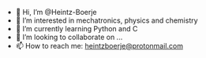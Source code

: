 - 👋 Hi, I’m @Heintz-Boerje
- 👀 I’m interested in mechatronics, physics and chemistry
- 🌱 I’m currently learning Python and C
- 💞️ I’m looking to collaborate on ...
- 📫 How to reach me: heintzboerje@protonmail.com

<!---
Heintz-Boerje/Heintz-Boerje is a ✨ special ✨ repository because its `README.md` (this file) appears on your GitHub profile.
You can click the Preview link to take a look at your changes.
--->
